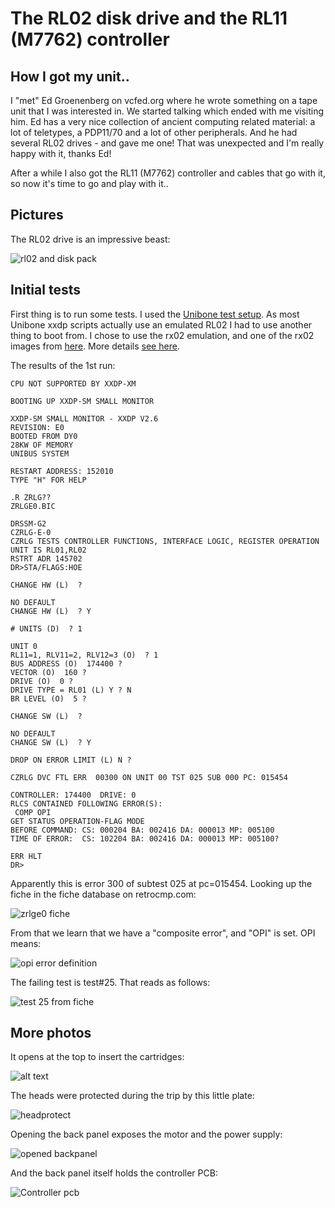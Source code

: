 # The RL02 disk drive and the RL11 (M7762) controller

## How I got my unit..

I "met" Ed Groenenberg on vcfed.org where he wrote something on a tape unit that I was interested in. We started talking which ended with me visiting him. Ed has a very nice collection of ancient computing related material: a lot of teletypes, a PDP11/70 and a lot of other peripherals. And he had several RL02 drives - and gave me one! That was unexpected and I'm really happy with it, thanks Ed!

After a while I also got the RL11 (M7762) controller and cables that go with it, so now it's time to go and play with it..

## Pictures

The RL02 drive is an impressive beast:

![rl02 and disk pack](rl02-1.png)

## Initial tests

First thing is to run some tests. I used the [Unibone test setup](../using-the-unibone-as-a-stand-alone-machine/index.md). As most Unibone xxdp scripts actually use an emulated RL02 I had to use another thing to boot from. I chose to use the rx02 emulation, and one of the rx02 images from [here](https://ak6dn.github.io/PDP-11/RX02/). More details [see here](../unibone/cpu20-booting-rx02/index.md).

The results of the 1st run:
```
CPU NOT SUPPORTED BY XXDP-XM

BOOTING UP XXDP-SM SMALL MONITOR

XXDP-SM SMALL MONITOR - XXDP V2.6
REVISION: E0
BOOTED FROM DY0
28KW OF MEMORY
UNIBUS SYSTEM

RESTART ADDRESS: 152010
TYPE "H" FOR HELP 

.R ZRLG??
ZRLGE0.BIC

DRSSM-G2
CZRLG-E-0
CZRLG TESTS CONTROLLER FUNCTIONS, INTERFACE LOGIC, REGISTER OPERATION
UNIT IS RL01,RL02
RSTRT ADR 145702
DR>STA/FLAGS:HOE

CHANGE HW (L)  ? 

NO DEFAULT
CHANGE HW (L)  ? Y

# UNITS (D)  ? 1

UNIT 0
RL11=1, RLV11=2, RLV12=3 (O)  ? 1
BUS ADDRESS (O)  174400 ? 
VECTOR (O)  160 ? 
DRIVE (O)  0 ? 
DRIVE TYPE = RL01 (L) Y ? N
BR LEVEL (O)  5 ? 

CHANGE SW (L)  ? 

NO DEFAULT
CHANGE SW (L)  ? Y

DROP ON ERROR LIMIT (L) N ? 

CZRLG DVC FTL ERR  00300 ON UNIT 00 TST 025 SUB 000 PC: 015454

CONTROLLER: 174400  DRIVE: 0
RLCS CONTAINED FOLLOWING ERROR(S):  
 COMP OPI
GET STATUS OPERATION-FLAG MODE
BEFORE COMMAND: CS: 000204 BA: 002416 DA: 000013 MP: 005100
TIME OF ERROR:  CS: 102204 BA: 002416 DA: 000013 MP: 005100?

ERR HLT
DR>

```
Apparently this is error 300 of subtest 025 at pc=015454. Looking up the fiche in the fiche database on retrocmp.com:

![zrlge0 fiche](fiche1-1.png)

From that we learn that we have a "composite error", and "OPI" is set. OPI means:

![opi error definition](opi-error-1.png)

The failing test is test#25. That reads as follows:

![test 25 from fiche](test25code.png)




## More photos

It opens at the top to insert the cartridges:

![alt text](rl02-open.png)

The heads were protected during the trip by this little plate:

![headprotect](rl02-headprot.png)

Opening the back panel exposes the motor and the power supply:

![opened backpanel](rl02-backpanel.png)

And the back panel itself holds the controller PCB:

![Controller pcb](rl02-cvtrl.png)